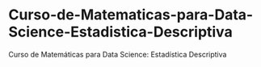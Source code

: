 # Curso-de-Matematicas-para-Data-Science-Estadistica-Descriptiva
Curso de Matemáticas para Data Science: Estadística Descriptiva
